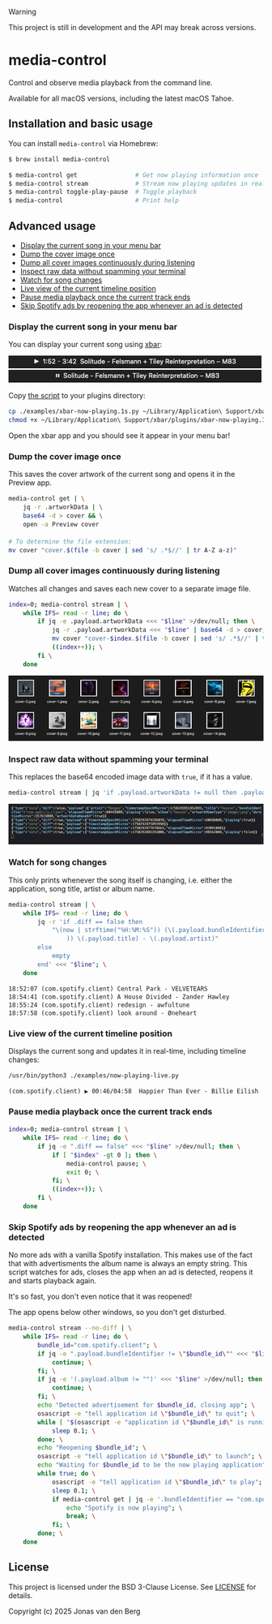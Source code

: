 > [!WARNING]
> This project is still in development and the API may break across versions.

# media-control

Control and observe media playback from the command line.

Available for all macOS versions, including the latest macOS Tahoe.

## Installation and basic usage

You can install `media-control` via Homebrew: 

```sh
$ brew install media-control
```

```sh
$ media-control get                # Get now playing information once
$ media-control stream             # Stream now playing updates in real-time
$ media-control toggle-play-pause  # Toggle playback
$ media-control                    # Print help
```

## Advanced usage

- [Display the current song in your menu bar](#display-the-current-song-in-your-menu-bar)
- [Dump the cover image once](#dump-the-cover-image-once)
- [Dump all cover images continuously during listening](#dump-all-cover-images-continuously-during-listening)
- [Inspect raw data without spamming your terminal](#inspect-raw-data-without-spamming-your-terminal)
- [Watch for song changes](#watch-for-song-changes)
- [Live view of the current timeline position](#live-view-of-the-current-timeline-position)
- [Pause media playback once the current track ends](#pause-media-playback-once-the-current-track-ends)
- [Skip Spotify ads by reopening the app whenever an ad is detected](#skip-spotify-ads-by-reopening-the-app-whenever-an-ad-is-detected)

### Display the current song in your menu bar

You can display your current song using [xbar](https://github.com/matryer/xbar):

![](./assets/xbar-playing.png)  
![](./assets/xbar-paused.png)

Copy [the script](./examples/xbar-now-playing.1s.py) to your plugins directory:

```sh
cp ./examples/xbar-now-playing.1s.py ~/Library/Application\ Support/xbar/plugins
chmod +x ~/Library/Application\ Support/xbar/plugins/xbar-now-playing.1s.py
```

Open the xbar app and you should see it appear in your menu bar!

### Dump the cover image once

This saves the cover artwork of the current song
and opens it in the Preview app.

```sh
media-control get | \
    jq -r .artworkData | \
    base64 -d > cover && \
    open -a Preview cover

# To determine the file extension:
mv cover "cover.$(file -b cover | sed 's/ .*$//' | tr A-Z a-z)"
```

### Dump all cover images continuously during listening

Watches all changes and saves each new cover to a separate image file.

```sh
index=0; media-control stream | \
    while IFS= read -r line; do \
        if jq -e .payload.artworkData <<< "$line" >/dev/null; then \
            jq -r .payload.artworkData <<< "$line" | base64 -d > cover; \
            mv cover "cover-$index.$(file -b cover | sed 's/ .*$//' | tr A-Z a-z)"; \
            ((index++)); \
        fi \
    done
```

![](./assets/cover-dump.png)

### Inspect raw data without spamming your terminal

This replaces the base64 encoded image data with `true`, if it has a value.

```sh
media-control stream | jq 'if .payload.artworkData != null then .payload.artworkData = true end'
```

![](./assets/inspect-no-spam.png)

### Watch for song changes

This only prints whenever the song itself is changing,
i.e. either the application, song title, artist or album name.

```sh
media-control stream | \
    while IFS= read -r line; do \
        jq -r 'if .diff == false then
            "\(now | strftime("%H:%M:%S")) (\(.payload.bundleIdentifier
                )) \(.payload.title) - \(.payload.artist)"
        else
            empty
        end' <<< "$line"; \
    done
```

```
18:52:07 (com.spotify.client) Central Park - VELVETEARS
18:54:41 (com.spotify.client) A House Divided - Zander Hawley
18:55:24 (com.spotify.client) redesign - awfultune
18:57:58 (com.spotify.client) look around - Øneheart
```

### Live view of the current timeline position

Displays the current song and updates it in real-time,
including timeline changes:

```sh
/usr/bin/python3 ./examples/now-playing-live.py
```

```
(com.spotify.client) ▶ 00:46/04:58  Happier Than Ever - Billie Eilish
```

### Pause media playback once the current track ends

```sh
index=0; media-control stream | \
    while IFS= read -r line; do \
        if jq -e ".diff == false" <<< "$line" >/dev/null; then \
            if [ "$index" -gt 0 ]; then \
                media-control pause; \
                exit 0; \
            fi; \
            ((index++)); \
        fi \
    done
```

### Skip Spotify ads by reopening the app whenever an ad is detected

No more ads with a vanilla Spotify installation.
This makes use of the fact that with advertisments
the album name is always an empty string.
This script watches for ads, closes the app when an ad is detected,
reopens it and starts playback again.

It's so fast, you don't even notice that it was reopened!

The app opens below other windows, so you don't get disturbed.

```sh
media-control stream --no-diff | \
    while IFS= read -r line; do \
        bundle_id="com.spotify.client"; \
        if jq -e ".payload.bundleIdentifier != \"$bundle_id\"" <<< "$line" >/dev/null; then \
            continue; \
        fi; \
        if jq -e '(.payload.album != "")' <<< "$line" >/dev/null; then \
            continue; \
        fi; \
        echo "Detected advertisement for $bundle_id, closing app"; \
        osascript -e "tell application id \"$bundle_id\" to quit"; \
        while [ "$(osascript -e "application id \"$bundle_id\" is running")" = "true" ]; do \
            sleep 0.1; \
        done; \
        echo "Reopening $bundle_id"; \
        osascript -e "tell application id \"$bundle_id\" to launch"; \
        echo "Waiting for $bundle_id to be the now playing application"; \
        while true; do \
            osascript -e "tell application id \"$bundle_id\" to play"; \
            sleep 0.1; \
            if media-control get | jq -e '.bundleIdentifier == "com.spotify.client"' >/dev/null; then \
                echo "Spotify is now playing"; \
                break; \
            fi; \
        done; \
    done
```

## License

This project is licensed under the BSD 3-Clause License.
See [LICENSE](./LICENSE) for details.

Copyright (c) 2025 Jonas van den Berg
